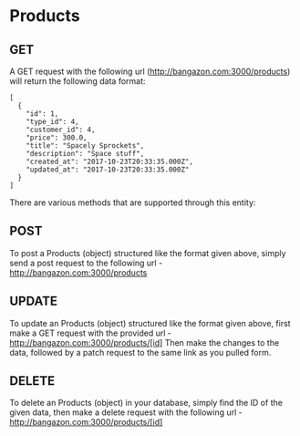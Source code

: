 # Products

## GET

A GET request with the following url (http://bangazon.com:3000/products) will return the following data format:

```
[
  {
    "id": 1,
    "type_id": 4,
    "customer_id": 4,
    "price": 300.0,
    "title": "Spacely Sprockets",
    "description": "Space stuff",
    "created_at": "2017-10-23T20:33:35.000Z",
    "updated_at": "2017-10-23T20:33:35.000Z"
  }
]
```
There are various methods that are supported through this entity:

## POST


To post a Products (object) structured like the format given above, simply send a post request to the following url - 
http://bangazon.com:3000/products

## UPDATE

To update an Products (object) structured like the format given above, first make a GET request with the provided url - 
http://bangazon.com:3000/products/[id]
Then make the changes to the data, followed by a patch request to the same link as you pulled form.

## DELETE

To delete an Products (object) in your database, simply find the ID of the given data, then make a delete request with the following url -
http://bangazon.com:3000/products/[id]